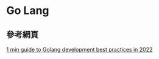 # Go Lang

## 參考網頁

[1 min guide to Golang development best practices in 2022](https://blog.canopas.com/1-min-guide-to-golang-development-best-practices-in-2022-b50d846fd6c)  